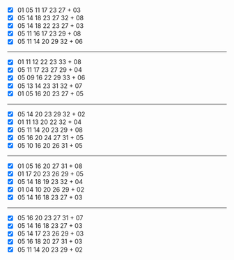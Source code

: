 - [x] 01 05 11 17 23 27 + 03
- [x] 05 14 18 23 27 32 + 08
- [x] 05 14 18 22 23 27 + 03
- [x] 05 11 16 17 23 29 + 08
- [x] 05 11 14 20 29 32 + 06
***
- [x] 01 11 12 22 23 33 + 08
- [x] 05 11 17 23 27 29 + 04
- [x] 05 09 16 22 29 33 + 06
- [x] 05 13 14 23 31 32 + 07
- [x] 01 05 16 20 23 27 + 05
***
- [x] 05 14 20 23 29 32 + 02
- [x] 01 11 13 20 22 32 + 04
- [x] 05 11 14 20 23 29 + 08
- [x] 05 16 20 24 27 31 + 05
- [x] 05 10 16 20 26 31 + 05
***
- [x] 01 05 16 20 27 31 + 08
- [x] 01 17 20 23 26 29 + 05
- [x] 05 14 18 19 23 32 + 04
- [x] 01 04 10 20 26 29 + 02
- [x] 05 14 16 18 23 27 + 03
***
- [x] 05 16 20 23 27 31 + 07
- [x] 05 14 16 18 23 27 + 03
- [x] 05 14 17 23 26 29 + 03
- [x] 05 16 18 20 27 31 + 03
- [x] 05 11 14 20 23 29 + 02
